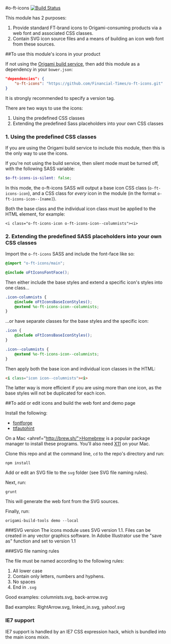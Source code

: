 #o-ft-icons [![Build Status](https://travis-ci.org/Financial-Times/o-ft-icons.png?branch=master)](https://travis-ci.org/Financial-Times/o-ft-icons)

This module has 2 purposes:

1. Provide standard FT-brand icons to Origami-consuming products via a web font and associated CSS classes.
2. Contain SVG icon source files and a means of building an icon web font from these sources.


##To use this module's icons in your product

If not using the [Origami build service](http://financial-times.github.io/ft-origami/docs/developer-guide/build-service/), then add this module as a dependency in your `bower.json`:

```json
"dependencies": {
	"o-ft-icons": "https://github.com/Financial-Times/o-ft-icons.git"
}
```

It is strongly recommended to specify a version tag.

There are two ways to use the icons:

1. Using the predefined CSS classes
2. Extending the predefined Sass placeholders into your own CSS classes

### 1. Using the predefined CSS classes

If you are using the Origami build service to include this module, then this is the only way to use the icons.

If you're not using the build service, then silent mode must be turned off, with the following SASS variable:

```scss
$o-ft-icons-is-silent: false;
```

In this mode, the o-ft-icons SASS will output a base icon CSS class (`o-ft-icons-icon`), and a CSS class for _every_ icon in the module (in the format `o-ft-icons-icon--[name]`).

Both the base class and the individual icon class must be applied to the HTML element, for example:

    <i class="o-ft-icons-icon o-ft-icons-icon--columnists"><i>
    
### 2. Extending the predefined SASS placeholders into your own CSS classes

Import the `o-ft-icons` SASS and include the font-face like so:

```scss
@import "o-ft-icons/main";

@include oFtIconsFontFace();
```

Then either include the base styles and extend a specific icon's styles into one class...

```scss
.icon-columnists {
	@include oFtIconsBaseIconStyles();
	@extend %o-ft-icons-icon--columnists;
}
```

…or have separate classes for the base styles and the specific icon: 

```scss
.icon {
	@include oFtIconsBaseIconStyles();
}

.icon--columnists {
	@extend %o-ft-icons-icon--columnists;
}
```

Then apply both the base icon and individual icon classes in the HTML:

```html
<i class="icon icon--columnists"><i>
```

The latter way is more efficient if you are using more than one icon, as the base styles will not be duplicated for each icon.


##To add or edit icons and build the web font and demo page

Install the following:

* [fontforge](http://fontforge.org/)
* [ttfautohint](http://www.freetype.org/ttfautohint/#download)

On a Mac <ahref="http://brew.sh/">Homebrew</a> is a popular package manager to install these programs. You'll also need <a href="http://support.apple.com/kb/ht5293">X11</a> on your Mac.


Clone this repo and at the command line, `cd` to the repo's directory and run:

	npm install

Add or edit an SVG file to the `svg` folder (see SVG file naming rules).

Next, run:

	grunt

This will generate the web font from the SVG sources.

Finally, run:

	origami-build-tools demo --local

###SVG version
The icons module uses SVG version 1.1. Files can be created in any vector graphics software. In Adobe Illustrator use the "save as" function and set to version 1.1

###SVG file naming rules

The file must be named according to the following rules:

1. All lower case
2. Contain only letters, numbers and hyphens.
3. No spaces
4. End in `.svg`

Good examples: columnists.svg, back-arrow.svg

Bad examples: RightArrow.svg, linked_in.svg, yahoo!.svg

### IE7 support

IE7 support is handled by an IE7 CSS expression hack, which is bundled into the main icons mixin.

